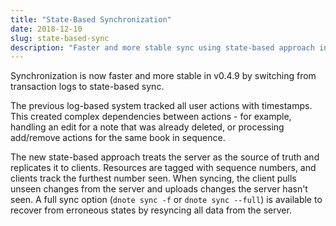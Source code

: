 ```yaml
---
title: "State-Based Synchronization"
date: 2018-12-10
slug: state-based-sync
description: "Faster and more stable sync using state-based approach instead of transaction logs."
---
```


Synchronization is now faster and more stable in v0.4.9 by switching from transaction logs to state-based sync.

The previous log-based system tracked all user actions with timestamps. This created complex dependencies between actions - for example, handling an edit for a note that was already deleted, or processing add/remove actions for the same book in sequence.

The new state-based approach treats the server as the source of truth and replicates it to clients. Resources are tagged with sequence numbers, and clients track the furthest number seen. When syncing, the client pulls unseen changes from the server and uploads changes the server hasn't seen. A full sync option (`dnote sync -f` or `dnote sync --full`) is available to recover from erroneous states by resyncing all data from the server.
